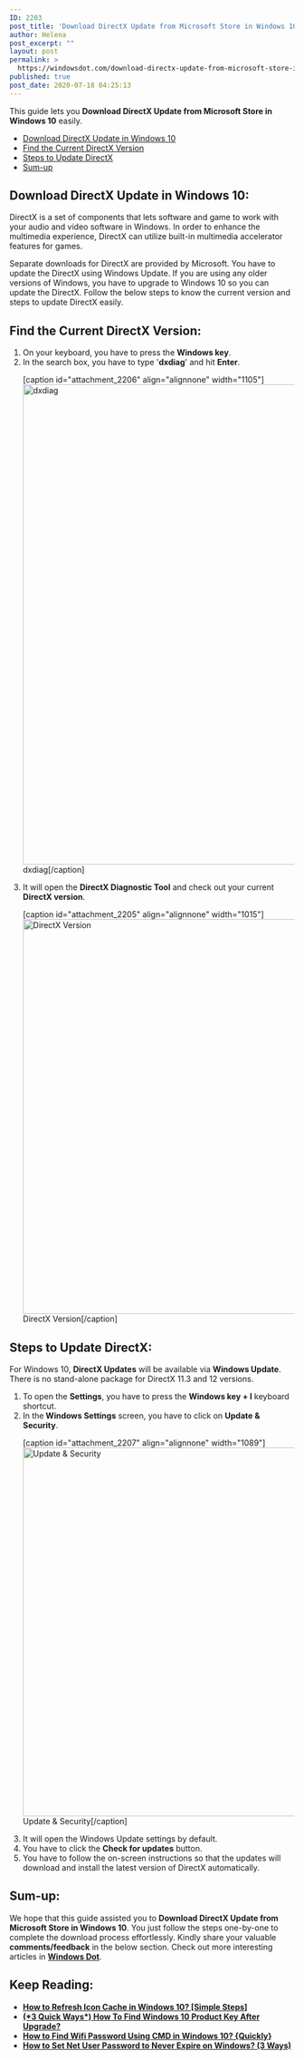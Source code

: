 ```yaml
---
ID: 2203
post_title: 'Download DirectX Update from Microsoft Store in Windows 10!! {Instantly}'
author: Helena
post_excerpt: ""
layout: post
permalink: >
  https://windowsdot.com/download-directx-update-from-microsoft-store-in-windows-10-instantly/
published: true
post_date: 2020-07-18 04:25:13
---
```

This guide lets you <strong>Download DirectX Update from Microsoft Store in Windows 10</strong> easily.
<ul class="toc">
 	<li><a href="#1">Download DirectX Update in Windows 10</a></li>
 	<li><a href="#2">Find the Current DirectX Version</a></li>
 	<li><a href="#3">Steps to Update DirectX</a></li>
 	<li><a href="#4">Sum-up</a></li>
</ul>
<h2 id="1">Download DirectX Update in Windows 10:</h2>
DirectX is a set of components that lets software and game to work with your audio and video software in Windows. In order to enhance the multimedia experience, DirectX can utilize built-in multimedia accelerator features for games.

Separate downloads for DirectX are provided by Microsoft. You have to update the DirectX using Windows Update. If you are using any older versions of Windows, you have to upgrade to Windows 10 so you can update the DirectX. Follow the below steps to know the current version and steps to update DirectX easily.
<h2 id="2">Find the Current DirectX Version:</h2>
<ol>
 	<li>On your keyboard, you have to press the <strong>Windows key</strong>.</li>
 	<li>In the search box, you have to type '<strong>dxdiag</strong>' and hit <strong>Enter</strong>.

[caption id="attachment_2206" align="alignnone" width="1105"]<img class="size-full wp-image-2206" src="https://windowsdot.com/wp-content/uploads/2020/07/dxdiag.png" alt="dxdiag" width="1105" height="848" /> dxdiag[/caption]</li>
 	<li>It will open the <strong>DirectX Diagnostic Tool</strong> and check out your current <strong>DirectX version</strong>.

[caption id="attachment_2205" align="alignnone" width="1015"]<img class="size-full wp-image-2205" src="https://windowsdot.com/wp-content/uploads/2020/07/DirectX-Version.png" alt="DirectX Version" width="1015" height="697" /> DirectX Version[/caption]</li>
</ol>
<h2 id="3">Steps to Update DirectX:</h2>
For Windows 10, <strong>DirectX Updates</strong> will be available via <strong>Windows Update</strong>. There is no stand-alone package for DirectX 11.3 and 12 versions.
<ol>
 	<li>To open the <strong>Settings</strong>, you have to press the <strong>Windows key + I</strong> keyboard shortcut.</li>
 	<li>In the<strong> Windows Settings</strong> screen, you have to click on <strong>Update &amp; Security</strong>.

[caption id="attachment_2207" align="alignnone" width="1089"]<img class="size-full wp-image-2207" src="https://windowsdot.com/wp-content/uploads/2020/07/Update-Security.png" alt="Update &amp; Security" width="1089" height="651" /> Update &amp; Security[/caption]</li>
 	<li>It will open the Windows Update settings by default.</li>
 	<li>You have to click the <strong>Check for updates</strong> button.</li>
 	<li>You have to follow the on-screen instructions so that the updates will download and install the latest version of DirectX automatically.</li>
</ol>
<h2 id="4">Sum-up:</h2>
We hope that this guide assisted you to <strong>Download DirectX Update from Microsoft Store in Windows 10</strong>. You just follow the steps one-by-one to complete the download process effortlessly. Kindly share your valuable <strong>comments/feedback</strong> in the below section. Check out more interesting articles in <a href="https://windowsdot.com/"><strong>Windows Dot</strong></a>.
<h2>Keep Reading:</h2>
<ul>
 	<li><a class="LinkSuggestion__Link-sc-1mdih4x-2 jZPuuT" href="https://windowsdot.com/how-to-refresh-icon-cache-in-windows-10-simple-steps/" target="_blank" rel="noopener noreferrer"><strong>How to Refresh Icon Cache in Windows 10? [Simple Steps]</strong></a></li>
 	<li><strong><a class="LinkSuggestion__Link-sc-1mdih4x-2 jZPuuT" href="https://windowsdot.com/3-quick-ways-how-to-find-windows-10-product-key-after-upgrade/" target="_blank" rel="noopener noreferrer">(*3 Quick Ways*) How To Find Windows 10 Product Key After Upgrade?</a></strong></li>
 	<li><strong><a class="LinkSuggestion__Link-sc-1mdih4x-2 jZPuuT" href="https://windowsdot.com/how-to-find-wifi-password-using-cmd-in-windows-10-quickly/" target="_blank" rel="noopener noreferrer">How to Find Wifi Password Using CMD in Windows 10? {Quickly}</a></strong></li>
 	<li><strong><a class="LinkSuggestion__Link-sc-1mdih4x-2 jZPuuT" href="https://windowsdot.com/how-to-set-net-user-password-to-never-expire-on-windows-3-ways/" target="_blank" rel="noopener noreferrer">How to Set Net User Password to Never Expire on Windows? (3 Ways)</a></strong></li>
</ul>
